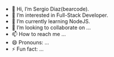 - 👋 Hi, I’m Sergio Diaz(bearcode).
- 👀 I’m interested in Full-Stack Developer.
- 🌱 I’m currently learning NodeJS.
- 💞️ I’m looking to collaborate on ...
- 📫 How to reach me ...
- 😄 Pronouns: ...
- ⚡ Fun fact: ...

<!---
sergioDiazSi/sergioDiazSi is a ✨ special ✨ repository because its `README.md` (this file) appears on your GitHub profile.
You can click the Preview link to take a look at your changes.
--->
